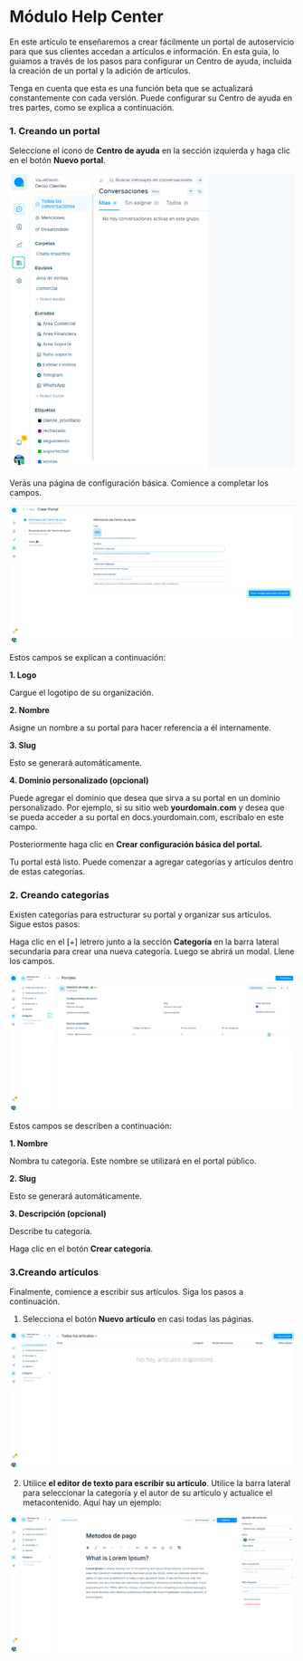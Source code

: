 # Módulo Help Center 
En este artículo te enseñaremos  a crear fácilmente un portal de autoservicio para que sus clientes accedan a artículos e información. En esta guía, lo guiamos a través de los pasos para configurar un Centro de ayuda, incluida la creación de un portal y la adición de artículos.

Tenga en cuenta que esta es una función beta que se actualizará constantemente con cada versión. Puede configurar su Centro de ayuda en tres partes, como se explica a continuación.

### 1. Creando un portal
Seleccione el ícono de **Centro de ayuda** en la sección izquierda y haga clic en el botón **Nuevo portal**.

![Alt text](img/help_01.png)


Verás una página de configuración básica. Comience a completar los campos.

![Alt text](img/help_02.png)


Estos campos se explican a continuación:

**1. Logo**

Cargue el logotipo de su organización.

**2. Nombre**

Asigne un nombre a su portal para hacer referencia a él internamente.

**3. Slug**

Esto se generará automáticamente.

**4. Dominio personalizado (opcional)**

Puede agregar el dominio que desea que sirva a su portal en un dominio personalizado. Por ejemplo, si su sitio web **yourdomain.com** y desea que se pueda acceder a su portal en docs.yourdomain.com, escríbalo en este campo.

Posteriormente haga clic en **Crear configuración básica del portal.**

Tu portal está listo. Puede comenzar a agregar categorías y artículos dentro de estas categorías.

### 2. Creando categorías

Existen categorías para estructurar su portal y organizar sus artículos. Sigue estos pasos:

Haga clic en el [+] letrero junto a la sección **Categoría** en la barra lateral secundaria para crear una nueva categoría.
Luego se abrirá un modal. Llene los campos.

![Alt text](img/help_03.png)

Estos campos se describen a continuación:

**1. Nombre**

Nombra tu categoría. Este nombre se utilizará en el portal público.

**2. Slug**

Esto se generará automáticamente.

**3. Descripción (opcional)**

Describe tu categoría.

Haga clic en el botón **Crear categoría**.

### 3.Creando artículos

Finalmente, comience a escribir sus artículos. Siga los pasos a continuación.

1. Selecciona  el botón **Nuevo artículo** en casi todas las páginas. 
   
![Alt text](img/help_04.png) 

2. Utilice **el editor de texto para escribir su artículo**. Utilice la barra lateral para seleccionar la categoría y el autor de su artículo y actualice el metacontenido. Aquí hay un ejemplo:

![Alt text](img/help_05.png)



